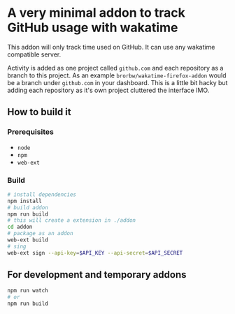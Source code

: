 # A very minimal addon to track GitHub usage with wakatime

This addon will only track time used on GitHub. It can use any wakatime compatible server.

Activity is added as one project called `github.com` and each repository as a branch to this project. As an example `brorbw/wakatime-firefox-addon` would be a branch under `github.com` in your dashboard. This is a little bit hacky but adding each repository as it's own project cluttered the interface IMO.

## How to build it

### Prerequisites

- `node`
- `npm`
- `web-ext`

### Build

```sh
# install dependencies
npm install
# build addon
npm run build
# this will create a extension in ./addon
cd addon
# package as an addon
web-ext build
# sing
web-ext sign --api-key=$API_KEY --api-secret=$API_SECRET
```

## For development and temporary addons

```sh
npm run watch
# or
npm run build
```

